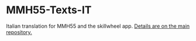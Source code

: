 # MMH55-Texts-IT
Italian translation for MMH55 and the skillwheel app.
[Details are on the main repository.](https://github.com/Might-Magic-Heroes-5-5/MMH55-Texts-EN)
